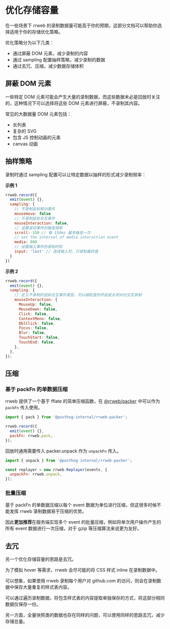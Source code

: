# 优化存储容量

在一些场景下 rrweb 的录制数据量可能高于你的预期，这部分文档可以帮助你选择适用于你的存储优化策略。

优化策略分为以下几类：

- 通过屏蔽 DOM 元素，减少录制的内容
- 通过 sampling 配置抽样策略，减少录制的数据
- 通过去冗、压缩，减少数据存储体积

## 屏蔽 DOM 元素

一些特定 DOM 元素可能会产生大量的录制数据，而这些数据未必是回放时关注的，这种情况下可以选择将这些 DOM 元素进行屏蔽，不录制其内容。

常见的大数据量 DOM 元素包括：

- 长列表
- 复杂的 SVG
- 包含 JS 控制动画的元素
- canvas 动画

## 抽样策略

录制时通过 sampling 配置可以让特定数据以抽样的形式减少录制频率：

**示例 1**

```js
rrweb.record({
  emit(event) {},
  sampling: {
    // 不录制鼠标移动事件
    mousemove: false
    // 不录制鼠标交互事件
    mouseInteraction: false,
    // 设置滚动事件的触发频率
    scroll: 150 // 每 150ms 最多触发一次
    // set the interval of media interaction event
    media: 800
    // 设置输入事件的录制时机
    input: 'last' // 连续输入时，只录制最终值
  }
})
```

**示例 2**

```js
rrweb.record({
  emit(event) {},
  sampling: {
    // 定义不录制的鼠标交互事件类型，可以细粒度的开启或关闭对应交互录制
    mouseInteraction: {
      MouseUp: false,
      MouseDown: false,
      Click: false,
      ContextMenu: false,
      DblClick: false,
      Focus: false,
      Blur: false,
      TouchStart: false,
      TouchEnd: false,
    },
  },
});
```

## 压缩

### 基于 packFn 的单数据压缩

rrweb 提供了一个基于 fflate 的简单压缩函数，在 [@rrweb/packer](../../packages/packer/) 中可以作为 `packFn` 传入使用。

```js
import { pack } from '@posthog-internal/rrweb-packer';

rrweb.record({
  emit(event) {},
  packFn: rrweb.pack,
});
```

回放时通用需要传入 packer.unpack 作为 `unpackFn` 传入。

```js
import { unpack } from '@posthog-internal/rrweb-packer';

const replayer = new rrweb.Replayer(events, {
  unpackFn: rrweb.unpack,
});
```

### 批量压缩

基于 packFn 的单数据压缩以每个 event 数据为单位进行压缩，但这很多时候不能发挥 rrweb 录制数据易于压缩的优势。

因此**更加推荐**在服务端实现多个 event 的批量压缩，例如将单次用户操作产生的所有 event 数据进行一次压缩，对于 gzip 等压缩算法来说更为友好。

## 去冗

另一个优化存储容量的思路是去冗。

为了模拟 hover 等需求，rrweb 会尽可能的将 CSS 样式 inline 在录制数据中。

可以想象，如果使用 rrweb 录制每个用户对 github.com 的访问，则会在录制数据中保存大量重复的样式表内容。

可以通过遍历录制数据，将包含样式表的内容提取单独保存的方式，将这部分相同数据仅保存一份。

另一方面，全量快照类的数据也存在同样的问题，可以使用同样的思路去冗，减少存储总量。
